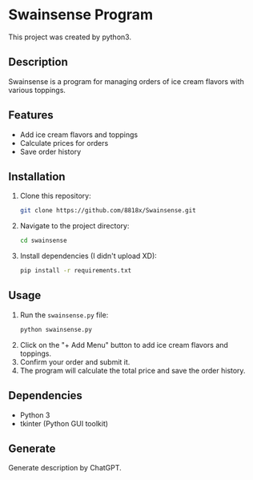 # Swainsense Program
This project was created by python3.

## Description
Swainsense is a program for managing orders of ice cream flavors with various toppings.

## Features
- Add ice cream flavors and toppings
- Calculate prices for orders
- Save order history

## Installation
1. Clone this repository:
    ```bash
    git clone https://github.com/8818x/Swainsense.git
    ```
2. Navigate to the project directory:
    ```bash
    cd swainsense
    ```
3. Install dependencies (I didn't upload XD):
    ```bash
    pip install -r requirements.txt
    ```

## Usage
1. Run the `swainsense.py` file:
    ```bash
    python swainsense.py
    ```
2. Click on the "+ Add Menu" button to add ice cream flavors and toppings.
3. Confirm your order and submit it.
4. The program will calculate the total price and save the order history.

## Dependencies
- Python 3
- tkinter (Python GUI toolkit)

## Generate
Generate description by ChatGPT.
